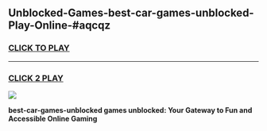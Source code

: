 
## Unblocked-Games-best-car-games-unblocked-Play-Online-#aqcqz
<h3>
<a href="https://premium.freeplayer.one?title=best-car-games-unblocked&ref=27F">CLICK TO PLAY</a></h3>
<hr>

<h3>
<a href="https://premium.freeplayer.one?title=best-car-games-unblocked&ref=27F">CLICK 2 PLAY</a>
  
</h3>

<a href="https://premium.freeplayer.one?title=best-car-games-unblocked&ref=27F"><img src="https://clearcache.store/games.png"></a>


**best-car-games-unblocked games unblocked: Your Gateway to Fun and Accessible Online Gaming**
